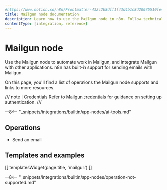 ```yaml
---
#https://www.notion.so/n8n/Frontmatter-432c2b8dff1f43d4b1c8d20075510fe4
title: Mailgun node documentation
description: Learn how to use the Mailgun node in n8n. Follow technical documentation to integrate Mailgun node into your workflows.
contentType: [integration, reference]
---
```


# Mailgun node

Use the Mailgun node to automate work in Mailgun, and integrate Mailgun with other applications. n8n has built-in support for sending emails with Mailgun. 

On this page, you'll find a list of operations the Mailgun node supports and links to more resources.

/// note | Credentials
Refer to [Mailgun credentials](/integrations/builtin/credentials/mailgun.md) for guidance on setting up authentication. 
///

--8<-- "_snippets/integrations/builtin/app-nodes/ai-tools.md"

## Operations

- Send an email

## Templates and examples

<!-- see https://www.notion.so/n8n/Pull-in-templates-for-the-integrations-pages-37c716837b804d30a33b47475f6e3780 -->
[[ templatesWidget(page.title, 'mailgun') ]]

--8<-- "_snippets/integrations/builtin/app-nodes/operation-not-supported.md"
